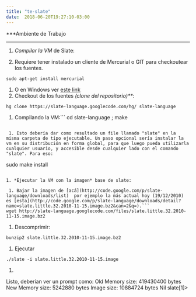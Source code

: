 ```yaml
---
title: "te-slate"
date:  2018-06-20T19:27:10-03:00
---
```



***Ambiente de Trabajo
***

1. *Compilar la VM* de Slate:

 1. Requiere tener instalado un cliente de Mercurial o GIT para checkoutear los fuentes.
```
sudo apt-get install mercurial
```

 1. O en Windows ver [este link](http://mercurial.selenic.com/wiki/WindowsInstall)
 1. Checkout de los fuentes *(clone del repositorio)**:* 
```
hg clone https://slate-language.googlecode.com/hg/ slate-language
```

 1. Compilando la VM:```
cd slate-language ; make
```

 1. Esto debería dar como resultado un file llamado "slate" en la misma carpeta de tipo ejecutable. Un paso opcional sería instalar la vm en su distribución en forma global, para que luego pueda utilizarla cualquier usuario, y accesible desde cualquier lado con el comando "slate". Para eso:
```
sudo make install
```

1. *Ejecutar la VM con la imagen* base de slate:

 1. Bajar la imagen de [acá](http://code.google.com/p/slate-language/downloads/list)  por ejemplo la más actual hoy (19/12/2010) es [esta](http://code.google.com/p/slate-language/downloads/detail?name=slate.little.32.2010-11-15.image.bz2&can=2&q=).```
wget http://slate-language.googlecode.com/files/slate.little.32.2010-11-15.image.bz2
```

 1. Descomprimir:
```
bunzip2 slate.little.32.2010-11-15.image.bz2
```

 1. Ejecutar 
```
./slate -i slate.little.32.2010-11-15.image
```

 1. ```
Listo, deberían ver un prompt como:
Old Memory size: 419430400 bytes
New Memory size: 5242880 bytes
Image size: 10884724 bytes
Nil
slate[1]>
```